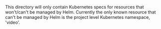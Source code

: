 This directory will only contain Kubernetes specs for resources that won't/can't be managed by Helm. Currently the only known resource that can't be managed by Helm is the project level Kubernetes namespace, 'video'.
